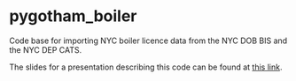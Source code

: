 # pygotham_boiler
Code base for importing NYC boiler licence data from the NYC DOB BIS and the NYC DEP CATS.

The slides for a presentation describing this code can be found at [this link](https://docs.google.com/presentation/d/1hY2lQsHEirp1SxdUd9F1-WSxGsUWcq0QxQc5Pa5s4Eg/edit?usp=sharing).
